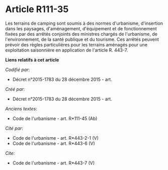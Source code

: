 # Article R111-35

Les terrains de camping sont soumis à des normes d'urbanisme, d'insertion dans les paysages, d'aménagement, d'équipement et
de fonctionnement fixées par des arrêtés conjoints des ministres chargés de l'urbanisme, de l'environnement, de la santé
publique et du tourisme. Ces arrêtés peuvent prévoir des règles particulières pour les terrains aménagés pour une
exploitation saisonnière en application de l'article R. 443-7.

**Liens relatifs à cet article**

_Codifié par_:

  - Décret n°2015-1783 du 28 décembre 2015 - art.

_Créé par_:

  - Décret n°2015-1783 du 28 décembre 2015 - art.

_Anciens textes_:

  - Code de l'urbanisme - art. R*111-45 (Ab)

_Cité par_:

  - Code de l'urbanisme - art. R*443-2-1 (V)
  - Code de l'urbanisme - art. R*443-6 (V)

_Cite_:

  - Code de l'urbanisme - art. R*443-7 (V)
